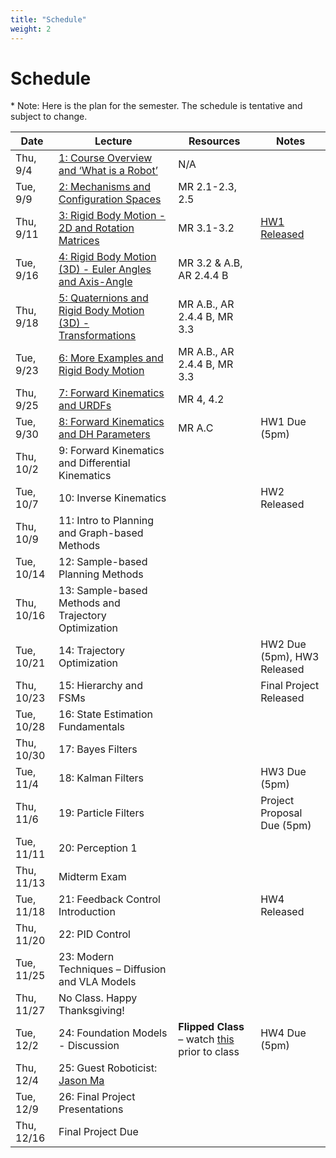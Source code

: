 ```yaml
---
title: "Schedule"
weight: 2
---
```




# Schedule
\* Note: Here is the plan for the semester. The schedule is tentative and subject to change. 


| Date        | Lecture                                               | Resources | Notes                                 |
|-------------|--------------------------------------------------------|-----------|---------------------------------------|
| Thu, 9/4    | [1: Course Overview and ‘What is a Robot’](https://drive.google.com/file/d/1cmQ6--_u4iUSh1u46t5s-vApfe7XK76I/view?usp=sharing)              | N/A        |                                       |
| Tue, 9/9    | [2: Mechanisms and Configuration Spaces](https://drive.google.com/file/d/1yzPN53vMFrPtGckjmMJbU-0kcfkSHPmD/view?usp=sharing)                 | MR 2.1-2.3, 2.5          |                                      |
| Thu, 9/11   | [3: Rigid Body Motion - 2D and Rotation Matrices](https://drive.google.com/file/d/12n-BXSgS8zPDU64RCwD0Y4aY3XjkX4_T/view?usp=sharing)       | MR 3.1-3.2     | [HW1 Released](https://drive.google.com/file/d/1BTf7kb2NMIz5frHMignMo4uc3b7s1OjF/view?usp=sharing)                          |
| Tue, 9/16   | [4: Rigid Body Motion (3D) - Euler Angles and Axis-Angle](https://drive.google.com/file/d/1-dqlIbpwp52Ejw4dKoBxmobe7P56vIH9/view?usp=sharing) | MR 3.2 & A.B, AR 2.4.4 B   |                                  |
| Thu, 9/18   | [5: Quaternions and Rigid Body Motion (3D) - Transformations](https://drive.google.com/file/d/1x94kHirL8iJ_lWEb3RzOdVGphK2RNrBN/view?usp=sharing)           | MR A.B., AR 2.4.4 B, MR 3.3           |                                       |
| Tue, 9/23   | [6: More Examples and Rigid Body Motion](https://drive.google.com/file/d/1WMWfsFCSJD_r2NGiMf2MueIBgA1LqOvd/view?usp=sharing)         | MR A.B., AR 2.4.4 B, MR 3.3                    |                                       |
| Thu, 9/25   | [7: Forward Kinematics and URDFs](https://drive.google.com/file/d/1oDFmt5C7QDo2mVNBvB0rBaib7VFtV72H/view?usp=sharing)               | MR 4, 4.2           |                                       |
| Tue, 9/30   | [8: Forward Kinematics and DH Parameters](https://drive.google.com/file/d/1eyhQMCUZHZEwjHVpSbp025fa84goo-AG/view?usp=sharing)        | MR A.C                    | HW1 Due (5pm)                         |
| Thu, 10/2   | 9: Forward Kinematics and Differential Kinematics |                  |                           |
| Tue, 10/7   | 10: Inverse Kinematics                         |                     |   HW2 Released                                    |
| Thu, 10/9   | 11: Intro to Planning and Graph-based Methods  |                     |                                       |
| Tue, 10/14  | 12: Sample-based Planning Methods              |                     |                                       |
| Thu, 10/16  | 13: Sample-based Methods and Trajectory Optimization |              |                          |
| Tue, 10/21  | 14: Trajectory Optimization                    |                     | HW2 Due (5pm), HW3 Released                          |
| Thu, 10/23  | 15: Hierarchy and FSMs                         |                     | Final Project Released                |
| Tue, 10/28  | 16: State Estimation Fundamentals              |                     |                                       |
| Thu, 10/30  | 17: Bayes Filters                              |                     |                                       |
| Tue, 11/4   | 18: Kalman Filters                             |                     | HW3 Due (5pm)                         |
| Thu, 11/6   | 19: Particle Filters                           |                     | Project Proposal Due (5pm)            |
| Tue, 11/11  | 20: Perception 1                               |                     |                                       |
| Thu, 11/13  | Midterm Exam                                   |                     |                                       |
| Tue, 11/18  | 21: Feedback Control Introduction              |                     | HW4 Released                                      |
| Thu, 11/20  | 22: PID Control                                |                     |                                       |
| Tue, 11/25  | 23: Modern Techniques – Diffusion and VLA Models |                   |                                       |
| Thu, 11/27  | No Class. Happy Thanksgiving!                  |                     |                                       |
| Tue, 12/2   | 24: Foundation Models - Discussion             | **Flipped Class** – watch <a href="https://shorturl.at/Kiexj">this</a> prior to class | HW4 Due (5pm) |
| Thu, 12/4   | 25: Guest Roboticist: [Jason Ma](https://jasonma2016.github.io/) | |                                       |
| Tue, 12/9   | 26: Final Project Presentations                |                     |                                       |
| Thu, 12/16  | Final Project Due                              |                     |                                       |
